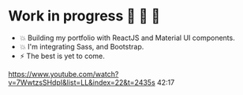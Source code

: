 # Work in progress :construction_worker: :construction_worker: :construction_worker:

- :boom: Building my portfolio with ReactJS and Material UI components.
- :boom: I'm integrating Sass, and Bootstrap.
- :zap: The best is yet to come.

https://www.youtube.com/watch?v=7WwtzsSHdpI&list=LL&index=22&t=2435s
42:17